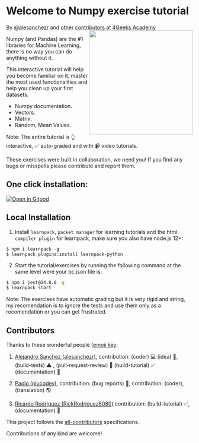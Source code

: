 <!-- hide -->
# Welcome to Numpy exercise tutorial

By <a href="https://twitter.com/alesanchezr">@alesanchezr</a> and <a href="https://github.com/breatheco-de/numpy-tutorial-exercises/graphs/contributors">other contributors</a> at <a href="http://4geeksacademy.com/">4Geeks Academy</a><a href="https://www.4geeksacademy.com"><img height="280" align="right" src="https://github.com/breatheco-de/numpy-tutorial-exercises/blob/master/.learn/assets/numpy-badge.png?raw=true"></a>
<!-- endhide -->
Numpy (and Pandas) are the #1 libraries for Machine Learning, there is no way you can do anything without it. 

This interactive tutorial will help you become familiar on it, master the most used functionalities and help you clean up your first datasets.

- Numpy documentation.
- Vectors.
- Matrix.
- Random, Mean Values.

Note: The entire tutorial is 👆 interactive, ✅ auto-graded and with 📹 video tutorials.

These exercises were built in collaboration, we need you! If you find any bugs or misspells please contribute and report them.

<!-- hide -->
## One click installation:

[![Open in Gitpod](https://gitpod.io/button/open-in-gitpod.svg)](https://gitpod.io#https://github.com/breatheco-de/numpy-tutorial-exercises)


## Local Installation

1. Install `learnpack`, `packet manager` for learning tutorials and the html `compiler plugin` for learnpack, make sure you also have node.js 12+:

```
$ npm i learnpack -g
$ learnpack plugins:install learnpack-python
```

2. Start the tutorial/exercises by running the following command at the same level were your bc.json file is:

```sh
$ npm i jest@24.8.0 -g
$ learnpack start
```

Note: The exercises have automatic grading but it is very rigid and string, my recomendation is to ignore the tests and use them only as a recomendation or you can get frustrated.

<!-- endhide -->


 ## Contributors

Thanks to these wonderful people ([emoji key](https://github.com/kentcdodds/all-contributors#emoji-key):

1. [Alejandro Sanchez (alesanchezr)](https://github.com/alesanchezr), contribution: (coder) 💻  (idea) 🤔, (build-tests) ⚠️ , (pull-request-review) 👀 (build-tutorial) ✅ (documentation) 📖

2. [Paolo (plucodev)](https://github.com/plucodev), contribution: (bug reports) 🐛, contribution: (coder), (translation) 🌎

3. [Ricardo Rodriguez (RickRodriguez8080)](https://github.com/RickRodriguez8080) contribution: (build-tutorial)  ✅, (documentation) 📖

This project follows the [all-contributors](https://github.com/kentcdodds/all-contributors) specifications. 

Contributions of any kind are welcome!
